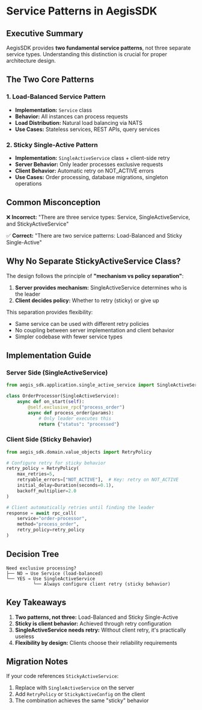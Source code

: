 # Service Patterns in AegisSDK

## Executive Summary

AegisSDK provides **two fundamental service patterns**, not three separate service types. Understanding this distinction is crucial for proper architecture design.

## The Two Core Patterns

### 1. Load-Balanced Service Pattern
- **Implementation:** `Service` class
- **Behavior:** All instances can process requests
- **Load Distribution:** Natural load balancing via NATS
- **Use Cases:** Stateless services, REST APIs, query services

### 2. Sticky Single-Active Pattern
- **Implementation:** `SingleActiveService` class + client-side retry
- **Server Behavior:** Only leader processes exclusive requests
- **Client Behavior:** Automatic retry on NOT_ACTIVE errors
- **Use Cases:** Order processing, database migrations, singleton operations

## Common Misconception

❌ **Incorrect:** "There are three service types: Service, SingleActiveService, and StickyActiveService"

✅ **Correct:** "There are two service patterns: Load-Balanced and Sticky Single-Active"

## Why No Separate StickyActiveService Class?

The design follows the principle of **"mechanism vs policy separation"**:

1. **Server provides mechanism:** SingleActiveService determines who is the leader
2. **Client decides policy:** Whether to retry (sticky) or give up

This separation provides flexibility:
- Same service can be used with different retry policies
- No coupling between server implementation and client behavior
- Simpler codebase with fewer service types

## Implementation Guide

### Server Side (SingleActiveService)

```python
from aegis_sdk.application.single_active_service import SingleActiveService

class OrderProcessor(SingleActiveService):
    async def on_start(self):
        @self.exclusive_rpc("process_order")
        async def process_order(params):
            # Only leader executes this
            return {"status": "processed"}
```

### Client Side (Sticky Behavior)

```python
from aegis_sdk.domain.value_objects import RetryPolicy

# Configure retry for sticky behavior
retry_policy = RetryPolicy(
    max_retries=5,
    retryable_errors=["NOT_ACTIVE"],  # Key: retry on NOT_ACTIVE
    initial_delay=Duration(seconds=0.1),
    backoff_multiplier=2.0
)

# Client automatically retries until finding the leader
response = await rpc_call(
    service="order-processor",
    method="process_order",
    retry_policy=retry_policy
)
```

## Decision Tree

```
Need exclusive processing?
├── NO → Use Service (load-balanced)
└── YES → Use SingleActiveService
          └── Always configure client retry (sticky behavior)
```

## Key Takeaways

1. **Two patterns, not three:** Load-Balanced and Sticky Single-Active
2. **Sticky is client behavior:** Achieved through retry configuration
3. **SingleActiveService needs retry:** Without client retry, it's practically useless
4. **Flexibility by design:** Clients choose their reliability requirements

## Migration Notes

If your code references `StickyActiveService`:
1. Replace with `SingleActiveService` on the server
2. Add `RetryPolicy` or `StickyActiveConfig` on the client
3. The combination achieves the same "sticky" behavior
